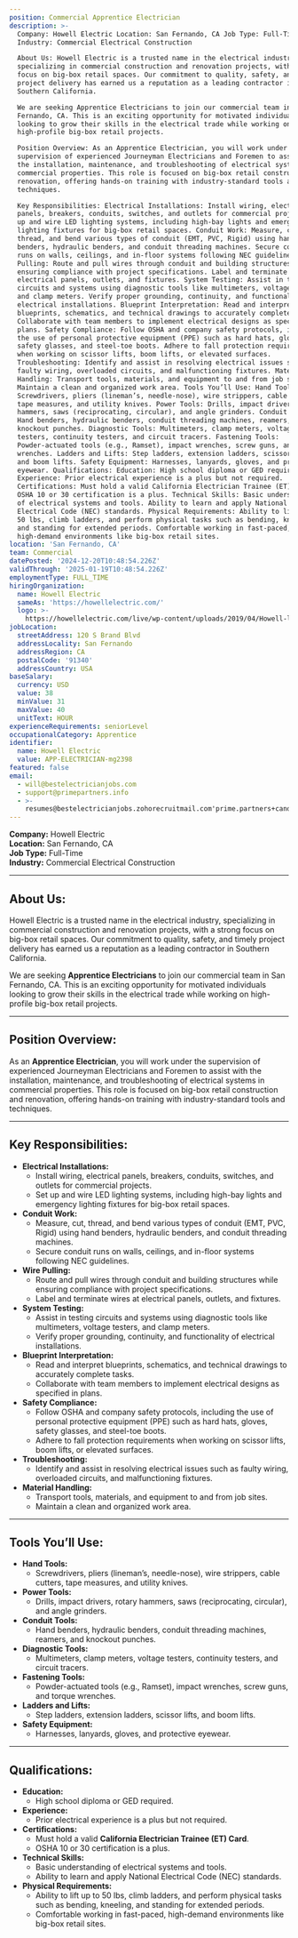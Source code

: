 ```yaml
---
position: Commercial Apprentice Electrician
description: >-
  Company: Howell Electric Location: San Fernando, CA Job Type: Full-Time
  Industry: Commercial Electrical Construction

  About Us: Howell Electric is a trusted name in the electrical industry,
  specializing in commercial construction and renovation projects, with a strong
  focus on big-box retail spaces. Our commitment to quality, safety, and timely
  project delivery has earned us a reputation as a leading contractor in
  Southern California.

  We are seeking Apprentice Electricians to join our commercial team in San
  Fernando, CA. This is an exciting opportunity for motivated individuals
  looking to grow their skills in the electrical trade while working on
  high-profile big-box retail projects.

  Position Overview: As an Apprentice Electrician, you will work under the
  supervision of experienced Journeyman Electricians and Foremen to assist with
  the installation, maintenance, and troubleshooting of electrical systems in
  commercial properties. This role is focused on big-box retail construction and
  renovation, offering hands-on training with industry-standard tools and
  techniques.

  Key Responsibilities: Electrical Installations: Install wiring, electrical
  panels, breakers, conduits, switches, and outlets for commercial projects. Set
  up and wire LED lighting systems, including high-bay lights and emergency
  lighting fixtures for big-box retail spaces. Conduit Work: Measure, cut,
  thread, and bend various types of conduit (EMT, PVC, Rigid) using hand
  benders, hydraulic benders, and conduit threading machines. Secure conduit
  runs on walls, ceilings, and in-floor systems following NEC guidelines. Wire
  Pulling: Route and pull wires through conduit and building structures while
  ensuring compliance with project specifications. Label and terminate wires at
  electrical panels, outlets, and fixtures. System Testing: Assist in testing
  circuits and systems using diagnostic tools like multimeters, voltage testers,
  and clamp meters. Verify proper grounding, continuity, and functionality of
  electrical installations. Blueprint Interpretation: Read and interpret
  blueprints, schematics, and technical drawings to accurately complete tasks.
  Collaborate with team members to implement electrical designs as specified in
  plans. Safety Compliance: Follow OSHA and company safety protocols, including
  the use of personal protective equipment (PPE) such as hard hats, gloves,
  safety glasses, and steel-toe boots. Adhere to fall protection requirements
  when working on scissor lifts, boom lifts, or elevated surfaces.
  Troubleshooting: Identify and assist in resolving electrical issues such as
  faulty wiring, overloaded circuits, and malfunctioning fixtures. Material
  Handling: Transport tools, materials, and equipment to and from job sites.
  Maintain a clean and organized work area. Tools You’ll Use: Hand Tools:
  Screwdrivers, pliers (lineman’s, needle-nose), wire strippers, cable cutters,
  tape measures, and utility knives. Power Tools: Drills, impact drivers, rotary
  hammers, saws (reciprocating, circular), and angle grinders. Conduit Tools:
  Hand benders, hydraulic benders, conduit threading machines, reamers, and
  knockout punches. Diagnostic Tools: Multimeters, clamp meters, voltage
  testers, continuity testers, and circuit tracers. Fastening Tools:
  Powder-actuated tools (e.g., Ramset), impact wrenches, screw guns, and torque
  wrenches. Ladders and Lifts: Step ladders, extension ladders, scissor lifts,
  and boom lifts. Safety Equipment: Harnesses, lanyards, gloves, and protective
  eyewear. Qualifications: Education: High school diploma or GED required.
  Experience: Prior electrical experience is a plus but not required.
  Certifications: Must hold a valid California Electrician Trainee (ET) Card.
  OSHA 10 or 30 certification is a plus. Technical Skills: Basic understanding
  of electrical systems and tools. Ability to learn and apply National
  Electrical Code (NEC) standards. Physical Requirements: Ability to lift up to
  50 lbs, climb ladders, and perform physical tasks such as bending, kneeling,
  and standing for extended periods. Comfortable working in fast-paced,
  high-demand environments like big-box retail sites.
location: 'San Fernando, CA'
team: Commercial
datePosted: '2024-12-20T10:48:54.226Z'
validThrough: '2025-01-19T10:48:54.226Z'
employmentType: FULL_TIME
hiringOrganization:
  name: Howell Electric
  sameAs: 'https://howellelectric.com/'
  logo: >-
    https://howellelectric.com/live/wp-content/uploads/2019/04/Howell-logo-img.png
jobLocation:
  streetAddress: 120 S Brand Blvd
  addressLocality: San Fernando
  addressRegion: CA
  postalCode: '91340'
  addressCountry: USA
baseSalary:
  currency: USD
  value: 38
  minValue: 31
  maxValue: 40
  unitText: HOUR
experienceRequirements: seniorLevel
occupationalCategory: Apprentice
identifier:
  name: Howell Electric
  value: APP-ELECTRICIAN-mg2398
featured: false
email:
  - will@bestelectricianjobs.com
  - support@primepartners.info
  - >-
    resumes@bestelectricianjobs.zohorecruitmail.com'prime.partners+candidate+jl6y59w7r@mail.manatal.com
---
```


**Company:** Howell Electric  
**Location:** San Fernando, CA  
**Job Type:** Full-Time  
**Industry:** Commercial Electrical Construction  

---

## **About Us:**
Howell Electric is a trusted name in the electrical industry, specializing in commercial construction and renovation projects, with a strong focus on big-box retail spaces. Our commitment to quality, safety, and timely project delivery has earned us a reputation as a leading contractor in Southern California.  

We are seeking **Apprentice Electricians** to join our commercial team in San Fernando, CA. This is an exciting opportunity for motivated individuals looking to grow their skills in the electrical trade while working on high-profile big-box retail projects.

---

## **Position Overview:**
As an **Apprentice Electrician**, you will work under the supervision of experienced Journeyman Electricians and Foremen to assist with the installation, maintenance, and troubleshooting of electrical systems in commercial properties. This role is focused on big-box retail construction and renovation, offering hands-on training with industry-standard tools and techniques.

---

## **Key Responsibilities:**
- **Electrical Installations:**  
  - Install wiring, electrical panels, breakers, conduits, switches, and outlets for commercial projects.  
  - Set up and wire LED lighting systems, including high-bay lights and emergency lighting fixtures for big-box retail spaces.  
- **Conduit Work:**  
  - Measure, cut, thread, and bend various types of conduit (EMT, PVC, Rigid) using hand benders, hydraulic benders, and conduit threading machines.  
  - Secure conduit runs on walls, ceilings, and in-floor systems following NEC guidelines.  
- **Wire Pulling:**  
  - Route and pull wires through conduit and building structures while ensuring compliance with project specifications.  
  - Label and terminate wires at electrical panels, outlets, and fixtures.  
- **System Testing:**  
  - Assist in testing circuits and systems using diagnostic tools like multimeters, voltage testers, and clamp meters.  
  - Verify proper grounding, continuity, and functionality of electrical installations.  
- **Blueprint Interpretation:**  
  - Read and interpret blueprints, schematics, and technical drawings to accurately complete tasks.  
  - Collaborate with team members to implement electrical designs as specified in plans.  
- **Safety Compliance:**  
  - Follow OSHA and company safety protocols, including the use of personal protective equipment (PPE) such as hard hats, gloves, safety glasses, and steel-toe boots.  
  - Adhere to fall protection requirements when working on scissor lifts, boom lifts, or elevated surfaces.  
- **Troubleshooting:**  
  - Identify and assist in resolving electrical issues such as faulty wiring, overloaded circuits, and malfunctioning fixtures.  
- **Material Handling:**  
  - Transport tools, materials, and equipment to and from job sites.  
  - Maintain a clean and organized work area.

---

## **Tools You’ll Use:**
- **Hand Tools:**  
  - Screwdrivers, pliers (lineman’s, needle-nose), wire strippers, cable cutters, tape measures, and utility knives.  
- **Power Tools:**  
  - Drills, impact drivers, rotary hammers, saws (reciprocating, circular), and angle grinders.  
- **Conduit Tools:**  
  - Hand benders, hydraulic benders, conduit threading machines, reamers, and knockout punches.  
- **Diagnostic Tools:**  
  - Multimeters, clamp meters, voltage testers, continuity testers, and circuit tracers.  
- **Fastening Tools:**  
  - Powder-actuated tools (e.g., Ramset), impact wrenches, screw guns, and torque wrenches.  
- **Ladders and Lifts:**  
  - Step ladders, extension ladders, scissor lifts, and boom lifts.  
- **Safety Equipment:**  
  - Harnesses, lanyards, gloves, and protective eyewear.

---

## **Qualifications:**
- **Education:**  
  - High school diploma or GED required.  
- **Experience:**  
  - Prior electrical experience is a plus but not required.  
- **Certifications:**  
  - Must hold a valid **California Electrician Trainee (ET) Card**.  
  - OSHA 10 or 30 certification is a plus.  
- **Technical Skills:**  
  - Basic understanding of electrical systems and tools.  
  - Ability to learn and apply National Electrical Code (NEC) standards.  
- **Physical Requirements:**  
  - Ability to lift up to 50 lbs, climb ladders, and perform physical tasks such as bending, kneeling, and standing for extended periods.  
  - Comfortable working in fast-paced, high-demand environments like big-box retail sites.  
